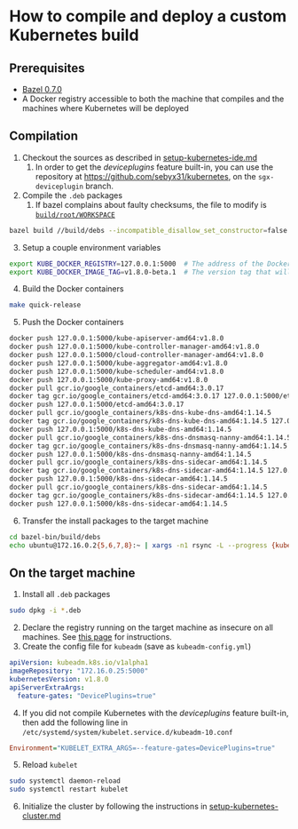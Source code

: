 # How to compile and deploy a custom Kubernetes build

## Prerequisites

* [Bazel 0.7.0](https://github.com/bazelbuild/bazel/releases/tag/0.7.0)
* A Docker registry accessible to both the machine that compiles and the machines where Kubernetes will be deployed

## Compilation

1. Checkout the sources as described in [setup-kubernetes-ide.md](docs/setup-kubernetes-ide.md)
    1. In order to get the _deviceplugins_ feature built-in, you can use the repository at https://github.com/sebyx31/kubernetes, on the `sgx-deviceplugin` branch.
2. Compile the `.deb` packages
    1. If bazel complains about faulty checksums, the file to modify is [`build/root/WORKSPACE`](https://github.com/sebyx31/kubernetes/blob/sgx-deviceplugin/build/root/WORKSPACE)
```bash
bazel build //build/debs --incompatible_disallow_set_constructor=false
```
3. Setup a couple environment variables
```bash
export KUBE_DOCKER_REGISTRY=127.0.0.1:5000  # The address of the Docker registry
export KUBE_DOCKER_IMAGE_TAG=v1.8.0-beta.1  # The version tag that will be referenced by kubeadm
```
4. Build the Docker containers
```bash
make quick-release
```
5. Push the Docker containers
```bash
docker push 127.0.0.1:5000/kube-apiserver-amd64:v1.8.0
docker push 127.0.0.1:5000/kube-controller-manager-amd64:v1.8.0
docker push 127.0.0.1:5000/cloud-controller-manager-amd64:v1.8.0
docker push 127.0.0.1:5000/kube-aggregator-amd64:v1.8.0
docker push 127.0.0.1:5000/kube-scheduler-amd64:v1.8.0
docker push 127.0.0.1:5000/kube-proxy-amd64:v1.8.0
docker pull gcr.io/google_containers/etcd-amd64:3.0.17
docker tag gcr.io/google_containers/etcd-amd64:3.0.17 127.0.0.1:5000/etcd-amd64:3.0.17
docker push 127.0.0.1:5000/etcd-amd64:3.0.17
docker pull gcr.io/google_containers/k8s-dns-kube-dns-amd64:1.14.5
docker tag gcr.io/google_containers/k8s-dns-kube-dns-amd64:1.14.5 127.0.0.1:5000/k8s-dns-kube-dns-amd64:1.14.5
docker push 127.0.0.1:5000/k8s-dns-kube-dns-amd64:1.14.5
docker pull gcr.io/google_containers/k8s-dns-dnsmasq-nanny-amd64:1.14.5
docker tag gcr.io/google_containers/k8s-dns-dnsmasq-nanny-amd64:1.14.5 127.0.0.1:5000/k8s-dns-dnsmasq-nanny-amd64:1.14.5
docker push 127.0.0.1:5000/k8s-dns-dnsmasq-nanny-amd64:1.14.5
docker pull gcr.io/google_containers/k8s-dns-sidecar-amd64:1.14.5
docker tag gcr.io/google_containers/k8s-dns-sidecar-amd64:1.14.5 127.0.0.1:5000/k8s-dns-sidecar-amd64:1.14.5
docker push 127.0.0.1:5000/k8s-dns-sidecar-amd64:1.14.5
docker pull gcr.io/google_containers/k8s-dns-sidecar-amd64:1.14.5
docker tag gcr.io/google_containers/k8s-dns-sidecar-amd64:1.14.5 127.0.0.1:5000/k8s-dns-sidecar-amd64:1.14.5
docker push 127.0.0.1:5000/k8s-dns-sidecar-amd64:1.14.5
```
6. Transfer the install packages to the target machine
```bash
cd bazel-bin/build/debs
echo ubuntu@172.16.0.2{5,6,7,8}:~ | xargs -n1 rsync -L --progress {kubeadm,kubectl,kubernetes-cni,kubelet}.deb
```

## On the target machine

1. Install all `.deb` packages
```bash
sudo dpkg -i *.deb
```
2. Declare the registry running on the target machine as insecure on all machines. See [this page](https://docs.docker.com/registry/insecure/) for instructions.
3. Create the config file for `kubeadm` (save as `kubeadm-config.yml`)
```yaml
apiVersion: kubeadm.k8s.io/v1alpha1
imageRepository: "172.16.0.25:5000"
kubernetesVersion: v1.8.0
apiServerExtraArgs:
  feature-gates: "DevicePlugins=true"
```
4. If you did not compile Kubernetes with the _deviceplugins_ feature built-in, then add the following line in 
`/etc/systemd/system/kubelet.service.d/kubeadm-10.conf`
```ini
Environment="KUBELET_EXTRA_ARGS=--feature-gates=DevicePlugins=true"
```
5. Reload `kubelet`
```bash
sudo systemctl daemon-reload
sudo systemctl restart kubelet
```
6. Initialize the cluster by following the instructions in [setup-kubernetes-cluster.md](setup-kubernetes-cluster.md)
